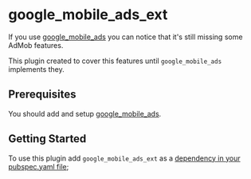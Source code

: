 # google_mobile_ads_ext

If you use [google_mobile_ads](https://pub.dev/packages/google_mobile_ads) 
you can notice that it's still missing some AdMob features.

This plugin created to cover this features until `google_mobile_ads` implements they.

## Prerequisites

You should add and setup [google_mobile_ads](https://pub.dev/packages/google_mobile_ads).

## Getting Started

To use this plugin add `google_mobile_ads_ext` as a [dependency in your pubspec.yaml file](https://pub.dev/packages/google_mobile_ads_ext#-installing-tab-);
 
